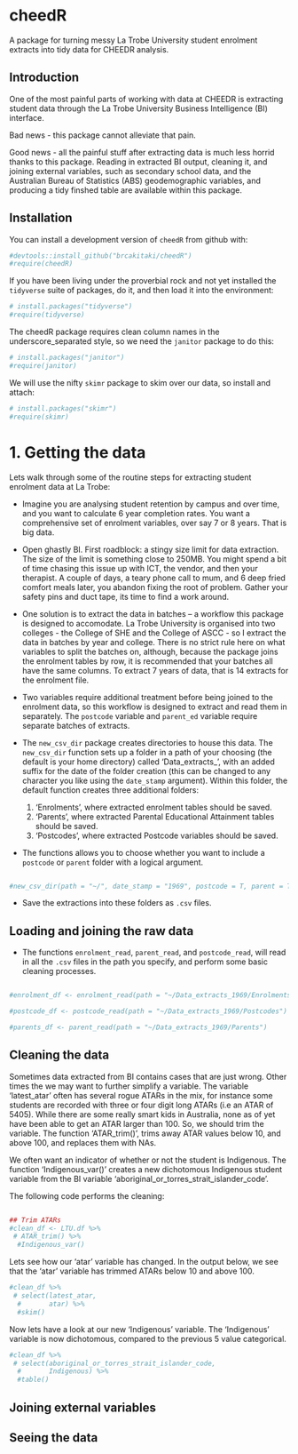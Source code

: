 
<!-- README.md is generated from README.Rmd. Please edit that file -->

# cheedR

<!-- badges: start -->

<!-- badges: end -->

A package for turning messy La Trobe University student enrolment
extracts into tidy data for CHEEDR analysis.

## Introduction

One of the most painful parts of working with data at CHEEDR is
extracting student data through the La Trobe University Business
Intelligence (BI) interface.

Bad news - this package cannot alleviate that pain.

Good news - all the painful stuff after extracting data is much less
horrid thanks to this package. Reading in extracted BI output, cleaning
it, and joining external variables, such as secondary school data, and
the Australian Bureau of Statistics (ABS) geodemographic variables, and
producing a tidy finshed table are available within this package.

## Installation

You can install a development version of `cheedR` from github with:

``` r
#devtools::install_github("brcakitaki/cheedR")
#require(cheedR)
```

If you have been living under the proverbial rock and not yet installed
the `tidyverse` suite of packages, do it, and then load it into the
environment:

``` r
# install.packages("tidyverse")
#require(tidyverse)
```

The cheedR package requires clean column names in the
underscore\_separated style, so we need the `janitor` package to do
this:

``` r
# install.packages("janitor")
#require(janitor)
```

We will use the nifty `skimr` package to skim over our data, so install
and attach:

``` r
# install.packages("skimr")
#require(skimr)
```

# 1\. Getting the data

Lets walk through some of the routine steps for extracting student
enrolment data at La Trobe:

  - Imagine you are analysing student retention by campus and over time,
    and you want to calculate 6 year completion rates. You want a
    comprehensive set of enrolment variables, over say 7 or 8 years.
    That is big data.

  - Open ghastly BI. First roadblock: a stingy size limit for data
    extraction. The size of the limit is something close to 250MB. You
    might spend a bit of time chasing this issue up with ICT, the
    vendor, and then your therapist. A couple of days, a teary phone
    call to mum, and 6 deep fried comfort meals later, you abandon
    fixing the root of problem. Gather your safety pins and duct tape,
    its time to find a work around.

  - One solution is to extract the data in batches – a workflow this
    package is designed to accomodate. La Trobe University is organised
    into two colleges - the College of SHE and the College of ASCC - so
    I extract the data in batches by year and college. There is no
    strict rule here on what variables to split the batches on,
    although, because the package joins the enrolment tables by row, it
    is recommended that your batches all have the same columns. To
    extract 7 years of data, that is 14 extracts for the enrolment file.

  - Two variables require additional treatment before being joined to
    the enrolment data, so this workflow is designed to extract and read
    them in separately. The `postcode` variable and `parent_ed` variable
    require separate batches of extracts.

  - The `new_csv_dir` package creates directories to house this data.
    The `new_csv_dir` function sets up a folder in a path of your
    choosing (the default is your home directory) called
    ‘Data\_extracts\_’, with an added suffix for the date of the
    folder creation (this can be changed to any character you like using
    the `date_stamp` argument). Within this folder, the default function
    creates three additional folders:
    
    1)  ‘Enrolments’, where extracted enrolment tables should be saved.
    2)  ‘Parents’, where extracted Parental Educational Attainment
        tables should be saved.
    3)  ‘Postcodes’, where extracted Postcode variables should be saved.

  - The functions allows you to choose whether you want to include a
    `postcode` or `parent` folder with a logical argument.

<!-- end list -->

``` r

#new_csv_dir(path = "~/", date_stamp = "1969", postcode = T, parent = T)
```

  - Save the extractions into these folders as `.csv` files.

## Loading and joining the raw data

  - The functions `enrolment_read`, `parent_read`, and `postcode_read`,
    will read in all the `.csv` files in the path you specify, and
    perform some basic cleaning processes.

<!-- end list -->

``` r

#enrolment_df <- enrolment_read(path = "~/Data_extracts_1969/Enrolments")

#postcode_df <- postcode_read(path = "~/Data_extracts_1969/Postcodes")

#parents_df <- parent_read(path = "~/Data_extracts_1969/Parents")
```

## Cleaning the data

Sometimes data extracted from BI contains cases that are just wrong.
Other times the we may want to further simplify a variable. The variable
‘latest\_atar’ often has several rogue ATARs in the mix, for instance
some students are recorded with three or four digit long ATARs (i.e an
ATAR of 5405). While there are some really smart kids in Australia, none
as of yet have been able to get an ATAR larger than 100. So, we should
trim the variable. The function ‘ATAR\_trim()’, trims away ATAR values
below 10, and above 100, and replaces them with NAs.

We often want an indicator of whether or not the student is Indigenous.
The function ‘Indigenous\_var()’ creates a new dichotomous Indigenous
student variable from the BI variable
‘aboriginal\_or\_torres\_strait\_islander\_code’.

The following code performs the cleaning:

``` r

## Trim ATARs
#clean_df <- LTU.df %>% 
 # ATAR_trim() %>% 
  #Indigenous_var()
```

Lets see how our ‘atar’ variable has changed. In the output below, we
see that the ‘atar’ variable has trimmed ATARs below 10 and above 100.

``` r
#clean_df %>%
 # select(latest_atar,
  #       atar) %>% 
  #skim()
```

Now lets have a look at our new ‘Indigenous’ variable. The ‘Indigenous’
variable is now dichotomous, compared to the previous 5 value
categorical.

``` r
#clean_df %>% 
 # select(aboriginal_or_torres_strait_islander_code,
  #       Indigenous) %>% 
  #table()
```

## Joining external variables

## Seeing the data
